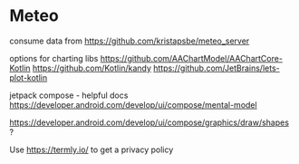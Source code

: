 # Meteo

consume data from https://github.com/kristapsbe/meteo_server

options for charting libs
https://github.com/AAChartModel/AAChartCore-Kotlin
https://github.com/Kotlin/kandy
https://github.com/JetBrains/lets-plot-kotlin

jetpack compose - helpful docs
https://developer.android.com/develop/ui/compose/mental-model

https://developer.android.com/develop/ui/compose/graphics/draw/shapes ?

Use https://termly.io/ to get a privacy policy
